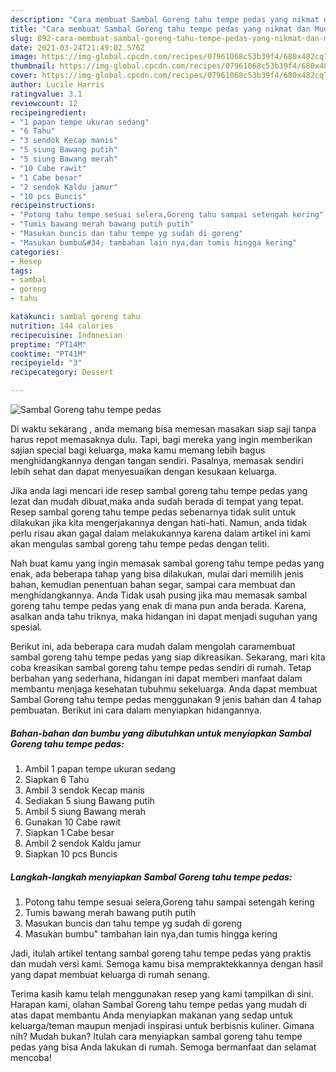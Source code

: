 ```yaml
---
description: "Cara membuat Sambal Goreng tahu tempe pedas yang nikmat dan Mudah Dibuat"
title: "Cara membuat Sambal Goreng tahu tempe pedas yang nikmat dan Mudah Dibuat"
slug: 892-cara-membuat-sambal-goreng-tahu-tempe-pedas-yang-nikmat-dan-mudah-dibuat
date: 2021-03-24T21:49:02.576Z
image: https://img-global.cpcdn.com/recipes/07961068c53b39f4/680x482cq70/sambal-goreng-tahu-tempe-pedas-foto-resep-utama.jpg
thumbnail: https://img-global.cpcdn.com/recipes/07961068c53b39f4/680x482cq70/sambal-goreng-tahu-tempe-pedas-foto-resep-utama.jpg
cover: https://img-global.cpcdn.com/recipes/07961068c53b39f4/680x482cq70/sambal-goreng-tahu-tempe-pedas-foto-resep-utama.jpg
author: Lucile Harris
ratingvalue: 3.1
reviewcount: 12
recipeingredient:
- "1 papan tempe ukuran sedang"
- "6 Tahu"
- "3 sendok Kecap manis"
- "5 siung Bawang putih"
- "5 siung Bawang merah"
- "10 Cabe rawit"
- "1 Cabe besar"
- "2 sendok Kaldu jamur"
- "10 pcs Buncis"
recipeinstructions:
- "Potong tahu tempe sesuai selera,Goreng tahu sampai setengah kering"
- "Tumis bawang merah bawang putih putih"
- "Masukan buncis dan tahu tempe yg sudah di goreng"
- "Masukan bumbu&#34; tambahan lain nya,dan tumis hingga kering"
categories:
- Resep
tags:
- sambal
- goreng
- tahu

katakunci: sambal goreng tahu 
nutrition: 144 calories
recipecuisine: Indonesian
preptime: "PT14M"
cooktime: "PT41M"
recipeyield: "3"
recipecategory: Dessert

---
```



![Sambal Goreng tahu tempe pedas](https://img-global.cpcdn.com/recipes/07961068c53b39f4/680x482cq70/sambal-goreng-tahu-tempe-pedas-foto-resep-utama.jpg)

Di waktu  sekarang , anda memang bisa memesan masakan siap saji tanpa harus repot memasaknya dulu. Tapi, bagi mereka yang ingin memberikan sajian special bagi keluarga, maka kamu memang lebih bagus menghidangkannya dengan tangan sendiri. Pasalnya, memasak sendiri lebih sehat dan dapat menyesuaikan dengan kesukaan keluarga.

Jika anda lagi mencari ide resep sambal goreng tahu tempe pedas yang lezat dan mudah dibuat,maka anda sudah berada di tempat yang tepat. Resep sambal goreng tahu tempe pedas  sebenarnya tidak sulit untuk dilakukan jika kita mengerjakannya dengan hati-hati. Namun, anda tidak perlu risau akan gagal dalam melakukannya 
karena dalam artikel ini kami akan mengulas sambal goreng tahu tempe pedas dengan teliti.  



Nah buat kamu yang ingin memasak sambal goreng tahu tempe pedas yang enak, ada beberapa tahap yang bisa dilakukan, mulai dari memilih jenis bahan, kemudian penentuan bahan segar, sampai cara membuat dan menghidangkannya. Anda Tidak usah pusing jika mau memasak sambal goreng tahu tempe pedas yang enak di mana pun anda berada. Karena, asalkan anda  tahu triknya, maka hidangan ini dapat menjadi suguhan yang spesial.

Berikut ini, ada beberapa cara mudah dalam mengolah caramembuat sambal goreng tahu tempe pedas yang siap dikreasikan. Sekarang, mari kita coba kreasikan sambal goreng tahu tempe pedas sendiri di rumah. Tetap berbahan yang sederhana, hidangan ini dapat memberi manfaat dalam membantu menjaga kesehatan tubuhmu sekeluarga. Anda dapat membuat Sambal Goreng tahu tempe pedas menggunakan 9 jenis bahan dan 4 tahap pembuatan. Berikut ini cara dalam menyiapkan hidangannya.

<!--inarticleads1-->

##### Bahan-bahan dan bumbu yang dibutuhkan untuk menyiapkan Sambal Goreng tahu tempe pedas:

1. Ambil 1 papan tempe ukuran sedang
1. Siapkan 6 Tahu
1. Ambil 3 sendok Kecap manis
1. Sediakan 5 siung Bawang putih
1. Ambil 5 siung Bawang merah
1. Gunakan 10 Cabe rawit
1. Siapkan 1 Cabe besar
1. Ambil 2 sendok Kaldu jamur
1. Siapkan 10 pcs Buncis




<!--inarticleads2-->

##### Langkah-langkah menyiapkan Sambal Goreng tahu tempe pedas:

1. Potong tahu tempe sesuai selera,Goreng tahu sampai setengah kering
1. Tumis bawang merah bawang putih putih
1. Masukan buncis dan tahu tempe yg sudah di goreng
1. Masukan bumbu&#34; tambahan lain nya,dan tumis hingga kering




Jadi, itulah artikel tentang  sambal goreng tahu tempe pedas  yang praktis dan mudah versi kami. Semoga kamu bisa mempraktekkannya dengan hasil yang dapat membuat keluarga di rumah senang. 

Terima kasih kamu telah menggunakan resep yang kami tampilkan di sini. Harapan kami, olahan  Sambal Goreng tahu tempe pedas yang mudah di atas dapat membantu Anda menyiapkan makanan yang sedap untuk keluarga/teman maupun menjadi inspirasi untuk berbisnis kuliner. Gimana nih? Mudah bukan? Itulah cara menyiapkan sambal goreng tahu tempe pedas yang bisa Anda lakukan di rumah. Semoga bermanfaat dan selamat mencoba!

